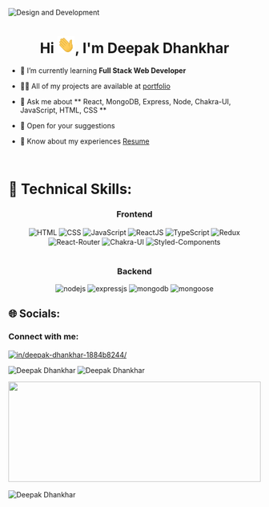 
![Design and Development](https://live.staticflickr.com/65535/51350239267_54560763e6_b.jpg)

<p  align="center" I'm a passionate learner who's always willing to learn </p>

 <h1 align="center">Hi <img src="https://raw.githubusercontent.com/ABSphreak/ABSphreak/master/gifs/Hi.gif" width="35">, I'm Deepak Dhankhar
   </h1>

- 🌱 I’m currently learning **Full Stack Web Developer**

- 👨‍💻 All of my projects are available at [portfolio](https://deepak1095.github.io/)

- 💬 Ask me about **  React, MongoDB, Express, Node, Chakra-UI, JavaScript, HTML, CSS   **

- 👨 Open for your suggestions

- 📄 Know about my experiences [Resume](https://drive.google.com/file/d/1arPllevTAd65ylIDQccpJrwS0GY3n6mc/view?usp=drive_link)
</br>

# 🥇 Technical Skills:
 <div align="center"><h3 align="center">Frontend</h3>
<img src="https://img.shields.io/badge/html5-%23E34F26.svg?style=for-the-badge&logo=html5&logoColor=white" align="center" alt="HTML">
<img src = "https://img.shields.io/badge/css3-%231572B6.svg?style=for-the-badge&logo=css3&logoColor=white" align="center" alt="CSS">
<img src ="https://img.shields.io/badge/javascript-%23323330.svg?style=for-the-badge&logo=javascript&logoColor=%23F7DF1E" align="center" alt="JavaScript">
<img src="https://img.shields.io/badge/React-20232A?style=for-the-badge&logo=react&logoColor=61DAFB"  align="center" alt="ReactJS" />
<img src='https://img.shields.io/badge/typescript-%23007ACC.svg?style=for-the-badge&logo=typescript&logoColor=white' align='center' alt='TypeScript' />
<img src="https://img.shields.io/badge/Redux-593D88?style=for-the-badge&logo=redux&logoColor=white"  align="center" alt="Redux" />
<img src="https://img.shields.io/badge/React_Router-CA4245?style=for-the-badge&logo=react-router&logoColor=white"  align="center" alt="React-Router" />
<img src = "https://img.shields.io/badge/chakra ui-%234ED1C5.svg?style=for-the-badge&logo=chakraui&logoColor=white" align="center" alt="Chakra-UI"/>
<img src = "https://img.shields.io/badge/styledcomponents-DB7093.svg?style=for-the-badge&logo=styled-components&logoColor=white" align="center" alt="Styled-Components"/> 
</div>

</br>

 <div align="center"><h3 align="center">Backend</h3> 
<img src="https://nodejs.org/static/images/logo.svg" alt="nodejs" />
<img width="10%" src="https://expressjs.com/images/express-facebook-share.png" alt="expressjs"/>
<img style={width:"10%"} src="https://img.shields.io/badge/MongoDB-4EA94B?style=for-the-badge&logo=mongodb&logoColor=white" alt="mongodb"/>
<img src="https://img.shields.io/badge/Mongoose-FB1911.svg?style=for-the-badge&logoColor=white" alt="mongoose"/>
</div>

<div>

## 🌐 Socials:
<h3 align="left">Connect with me:</h3>
<p align="left">
      <a href="https://www.linkedin.com/in/deepak-dhankhar-1884b8244/" target="blank"><img align="center" src="https://raw.githubusercontent.com/rahuldkjain/github-profile-readme-generator/master/src/images/icons/Social/linked-in-alt.svg" alt="in/deepak-dhankhar-1884b8244/" height="30" width="40" /></a>
 </p>
   <img width="100%" height="200px" id="github-streak-stats"
            src="https://github-readme-streak-stats.herokuapp.com/?user=Deepak1095" alt="Deepak Dhankhar" />
   <img width="100%" height="200px" id="github-stats-card"
            src="https://github-readme-stats.vercel.app/api?username=Deepak1095" alt="Deepak Dhankhar" />

<div>

<!-- git stats -->
   <img width="100%" height="200px" id="github-top-langs"
            src="https://github-readme-stats.vercel.app/api/top-langs?username=Deepak1095" />
<p align="left"> <img src="https://komarev.com/ghpvc/?username=Deepak1095&label=Profile%20views&color=0e75b6&style=flat" alt="Deepak Dhankhar" /> </p>
